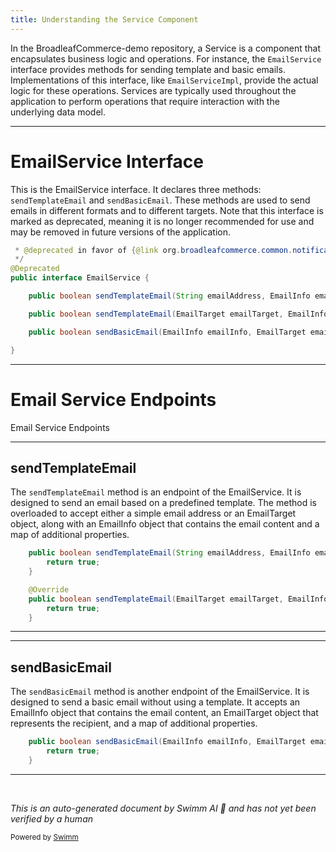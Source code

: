 ```yaml
---
title: Understanding the Service Component
---
```

In the BroadleafCommerce-demo repository, a Service is a component that encapsulates business logic and operations. For instance, the `EmailService` interface provides methods for sending template and basic emails. Implementations of this interface, like `EmailServiceImpl`, provide the actual logic for these operations. Services are typically used throughout the application to perform operations that require interaction with the underlying data model.

<SwmSnippet path="/common/src/main/java/org/broadleafcommerce/common/email/service/EmailService.java" line="28">

---

# EmailService Interface

This is the EmailService interface. It declares three methods: `sendTemplateEmail` and `sendBasicEmail`. These methods are used to send emails in different formats and to different targets. Note that this interface is marked as deprecated, meaning it is no longer recommended for use and may be removed in future versions of the application.

```java
 * @deprecated in favor of {@link org.broadleafcommerce.common.notification.service.NotificationDispatcher}
 */
@Deprecated
public interface EmailService {

    public boolean sendTemplateEmail(String emailAddress, EmailInfo emailInfo,  Map<String,Object> props);

    public boolean sendTemplateEmail(EmailTarget emailTarget, EmailInfo emailInfo, Map<String,Object> props);

    public boolean sendBasicEmail(EmailInfo emailInfo, EmailTarget emailTarget, Map<String,Object> props);

}
```

---

</SwmSnippet>

# Email Service Endpoints

Email Service Endpoints

<SwmSnippet path="/common/src/main/java/org/broadleafcommerce/common/email/service/NullEmailServiceImpl.java" line="34">

---

## sendTemplateEmail

The `sendTemplateEmail` method is an endpoint of the EmailService. It is designed to send an email based on a predefined template. The method is overloaded to accept either a simple email address or an EmailTarget object, along with an EmailInfo object that contains the email content and a map of additional properties.

```java
    public boolean sendTemplateEmail(String emailAddress, EmailInfo emailInfo, Map<String, Object> props) {
        return true;
    }

    @Override
    public boolean sendTemplateEmail(EmailTarget emailTarget, EmailInfo emailInfo, Map<String, Object> props) {
        return true;
    }
```

---

</SwmSnippet>

<SwmSnippet path="/common/src/main/java/org/broadleafcommerce/common/email/service/NullEmailServiceImpl.java" line="44">

---

## sendBasicEmail

The `sendBasicEmail` method is another endpoint of the EmailService. It is designed to send a basic email without using a template. It accepts an EmailInfo object that contains the email content, an EmailTarget object that represents the recipient, and a map of additional properties.

```java
    public boolean sendBasicEmail(EmailInfo emailInfo, EmailTarget emailTarget, Map<String, Object> props) {
        return true;
    }
```

---

</SwmSnippet>

&nbsp;

*This is an auto-generated document by Swimm AI 🌊 and has not yet been verified by a human*

<SwmMeta version="3.0.0" repo-id="Z2l0aHViJTNBJTNBQnJvYWRsZWFmQ29tbWVyY2UtZGVtbyUzQSUzQWdpbGFkbmF2b3Q=" repo-name="BroadleafCommerce-demo" doc-type="overview"><sup>Powered by [Swimm](/)</sup></SwmMeta>
